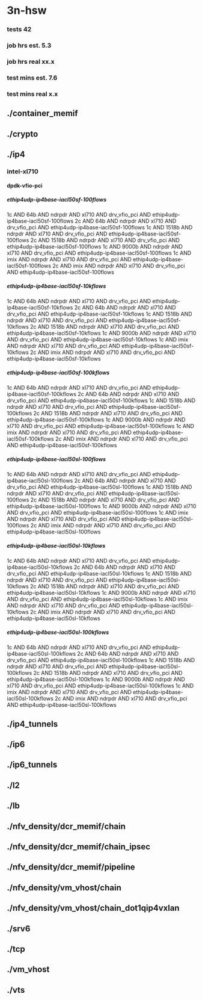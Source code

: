 # 3n-hsw
### tests 42
### job hrs est. 5.3
### job hrs real xx.x
### test mins est. 7.6
### test mins real x.x
## ./container_memif
## ./crypto
## ./ip4
### intel-xl710
#### dpdk-vfio-pci
##### ethip4udp-ip4base-iacl50sf-100flows
1c AND 64b AND ndrpdr AND xl710 AND drv_vfio_pci AND ethip4udp-ip4base-iacl50sf-100flows
2c AND 64b AND ndrpdr AND xl710 AND drv_vfio_pci AND ethip4udp-ip4base-iacl50sf-100flows
1c AND 1518b AND ndrpdr AND xl710 AND drv_vfio_pci AND ethip4udp-ip4base-iacl50sf-100flows
2c AND 1518b AND ndrpdr AND xl710 AND drv_vfio_pci AND ethip4udp-ip4base-iacl50sf-100flows
1c AND 9000b AND ndrpdr AND xl710 AND drv_vfio_pci AND ethip4udp-ip4base-iacl50sf-100flows
1c AND imix AND ndrpdr AND xl710 AND drv_vfio_pci AND ethip4udp-ip4base-iacl50sf-100flows
2c AND imix AND ndrpdr AND xl710 AND drv_vfio_pci AND ethip4udp-ip4base-iacl50sf-100flows
##### ethip4udp-ip4base-iacl50sf-10kflows
1c AND 64b AND ndrpdr AND xl710 AND drv_vfio_pci AND ethip4udp-ip4base-iacl50sf-10kflows
2c AND 64b AND ndrpdr AND xl710 AND drv_vfio_pci AND ethip4udp-ip4base-iacl50sf-10kflows
1c AND 1518b AND ndrpdr AND xl710 AND drv_vfio_pci AND ethip4udp-ip4base-iacl50sf-10kflows
2c AND 1518b AND ndrpdr AND xl710 AND drv_vfio_pci AND ethip4udp-ip4base-iacl50sf-10kflows
1c AND 9000b AND ndrpdr AND xl710 AND drv_vfio_pci AND ethip4udp-ip4base-iacl50sf-10kflows
1c AND imix AND ndrpdr AND xl710 AND drv_vfio_pci AND ethip4udp-ip4base-iacl50sf-10kflows
2c AND imix AND ndrpdr AND xl710 AND drv_vfio_pci AND ethip4udp-ip4base-iacl50sf-10kflows
##### ethip4udp-ip4base-iacl50sf-100kflows
1c AND 64b AND ndrpdr AND xl710 AND drv_vfio_pci AND ethip4udp-ip4base-iacl50sf-100kflows
2c AND 64b AND ndrpdr AND xl710 AND drv_vfio_pci AND ethip4udp-ip4base-iacl50sf-100kflows
1c AND 1518b AND ndrpdr AND xl710 AND drv_vfio_pci AND ethip4udp-ip4base-iacl50sf-100kflows
2c AND 1518b AND ndrpdr AND xl710 AND drv_vfio_pci AND ethip4udp-ip4base-iacl50sf-100kflows
1c AND 9000b AND ndrpdr AND xl710 AND drv_vfio_pci AND ethip4udp-ip4base-iacl50sf-100kflows
1c AND imix AND ndrpdr AND xl710 AND drv_vfio_pci AND ethip4udp-ip4base-iacl50sf-100kflows
2c AND imix AND ndrpdr AND xl710 AND drv_vfio_pci AND ethip4udp-ip4base-iacl50sf-100kflows
##### ethip4udp-ip4base-iacl50sl-100flows
1c AND 64b AND ndrpdr AND xl710 AND drv_vfio_pci AND ethip4udp-ip4base-iacl50sl-100flows
2c AND 64b AND ndrpdr AND xl710 AND drv_vfio_pci AND ethip4udp-ip4base-iacl50sl-100flows
1c AND 1518b AND ndrpdr AND xl710 AND drv_vfio_pci AND ethip4udp-ip4base-iacl50sl-100flows
2c AND 1518b AND ndrpdr AND xl710 AND drv_vfio_pci AND ethip4udp-ip4base-iacl50sl-100flows
1c AND 9000b AND ndrpdr AND xl710 AND drv_vfio_pci AND ethip4udp-ip4base-iacl50sl-100flows
1c AND imix AND ndrpdr AND xl710 AND drv_vfio_pci AND ethip4udp-ip4base-iacl50sl-100flows
2c AND imix AND ndrpdr AND xl710 AND drv_vfio_pci AND ethip4udp-ip4base-iacl50sl-100flows
##### ethip4udp-ip4base-iacl50sl-10kflows
1c AND 64b AND ndrpdr AND xl710 AND drv_vfio_pci AND ethip4udp-ip4base-iacl50sl-10kflows
2c AND 64b AND ndrpdr AND xl710 AND drv_vfio_pci AND ethip4udp-ip4base-iacl50sl-10kflows
1c AND 1518b AND ndrpdr AND xl710 AND drv_vfio_pci AND ethip4udp-ip4base-iacl50sl-10kflows
2c AND 1518b AND ndrpdr AND xl710 AND drv_vfio_pci AND ethip4udp-ip4base-iacl50sl-10kflows
1c AND 9000b AND ndrpdr AND xl710 AND drv_vfio_pci AND ethip4udp-ip4base-iacl50sl-10kflows
1c AND imix AND ndrpdr AND xl710 AND drv_vfio_pci AND ethip4udp-ip4base-iacl50sl-10kflows
2c AND imix AND ndrpdr AND xl710 AND drv_vfio_pci AND ethip4udp-ip4base-iacl50sl-10kflows
##### ethip4udp-ip4base-iacl50sl-100kflows
1c AND 64b AND ndrpdr AND xl710 AND drv_vfio_pci AND ethip4udp-ip4base-iacl50sl-100kflows
2c AND 64b AND ndrpdr AND xl710 AND drv_vfio_pci AND ethip4udp-ip4base-iacl50sl-100kflows
1c AND 1518b AND ndrpdr AND xl710 AND drv_vfio_pci AND ethip4udp-ip4base-iacl50sl-100kflows
2c AND 1518b AND ndrpdr AND xl710 AND drv_vfio_pci AND ethip4udp-ip4base-iacl50sl-100kflows
1c AND 9000b AND ndrpdr AND xl710 AND drv_vfio_pci AND ethip4udp-ip4base-iacl50sl-100kflows
1c AND imix AND ndrpdr AND xl710 AND drv_vfio_pci AND ethip4udp-ip4base-iacl50sl-100kflows
2c AND imix AND ndrpdr AND xl710 AND drv_vfio_pci AND ethip4udp-ip4base-iacl50sl-100kflows
## ./ip4_tunnels
## ./ip6
## ./ip6_tunnels
## ./l2
## ./lb
## ./nfv_density/dcr_memif/chain
## ./nfv_density/dcr_memif/chain_ipsec
## ./nfv_density/dcr_memif/pipeline
## ./nfv_density/vm_vhost/chain
## ./nfv_density/vm_vhost/chain_dot1qip4vxlan
## ./srv6
## ./tcp
## ./vm_vhost
## ./vts

